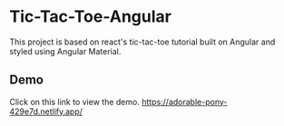 # Tic-Tac-Toe-Angular

This project is based on react's tic-tac-toe tutorial built on Angular and styled using Angular Material.

## Demo
Click on this link to view the demo.
https://adorable-pony-429e7d.netlify.app/


